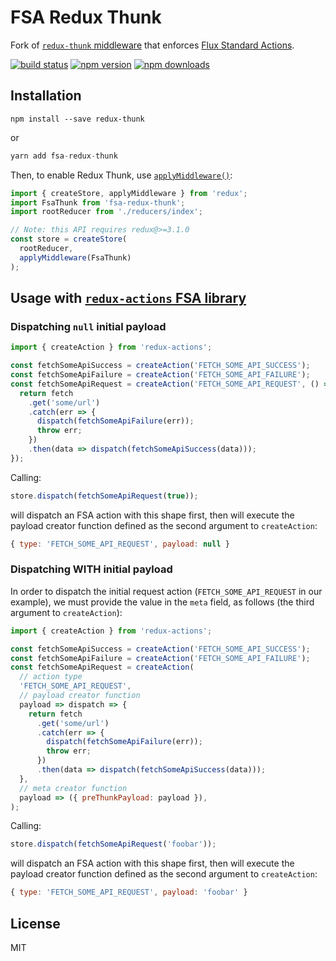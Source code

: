 FSA Redux Thunk
=============

Fork of [`redux-thunk` middleware](https://github.com/gaearon/redux-thunk) that enforces
[Flux Standard Actions](https://github.com/acdlite/flux-standard-action).

[![build status](https://img.shields.io/travis/andrewzey/fsa-redux-thunk/master.svg?style=flat-square)](https://travis-ci.org/andrewzey/fsa-redux-thunk)
[![npm version](https://img.shields.io/npm/v/fsa-redux-thunk.svg?style=flat-square)](https://www.npmjs.com/package/fsa-redux-thunk)
[![npm downloads](https://img.shields.io/npm/dm/fsa-redux-thunk.svg?style=flat-square)](https://www.npmjs.com/package/fsa-redux-thunk)

## Installation

```
npm install --save redux-thunk
```

or

```js
yarn add fsa-redux-thunk
```

Then, to enable Redux Thunk, use [`applyMiddleware()`](http://redux.js.org/docs/api/applyMiddleware.html):

```js
import { createStore, applyMiddleware } from 'redux';
import FsaThunk from 'fsa-redux-thunk';
import rootReducer from './reducers/index';

// Note: this API requires redux@>=3.1.0
const store = createStore(
  rootReducer,
  applyMiddleware(FsaThunk)
);
```

## Usage with [`redux-actions` FSA library](https://github.com/acdlite/redux-actions)

### Dispatching `null` initial payload
```js
import { createAction } from 'redux-actions';

const fetchSomeApiSuccess = createAction('FETCH_SOME_API_SUCCESS');
const fetchSomeApiFailure = createAction('FETCH_SOME_API_FAILURE');
const fetchSomeApiRequest = createAction('FETCH_SOME_API_REQUEST', () => dispatch => {
  return fetch
    .get('some/url')
    .catch(err => {
      dispatch(fetchSomeApiFailure(err));
      throw err;
    })
    .then(data => dispatch(fetchSomeApiSuccess(data)));
});
```

Calling:

```js
store.dispatch(fetchSomeApiRequest(true));
```

will dispatch an FSA action with this shape first, then will execute the
payload creator function defined as the second argument to `createAction`:

```js
{ type: 'FETCH_SOME_API_REQUEST', payload: null }
```

### Dispatching WITH initial payload
In order to dispatch the initial request action (`FETCH_SOME_API_REQUEST` in our example),
we must provide the value in the `meta` field, as follows (the third argument to
`createAction`):

```js
import { createAction } from 'redux-actions';

const fetchSomeApiSuccess = createAction('FETCH_SOME_API_SUCCESS');
const fetchSomeApiFailure = createAction('FETCH_SOME_API_FAILURE');
const fetchSomeApiRequest = createAction(
  // action type
  'FETCH_SOME_API_REQUEST',
  // payload creator function
  payload => dispatch => {
    return fetch
      .get('some/url')
      .catch(err => {
        dispatch(fetchSomeApiFailure(err));
        throw err;
      })
      .then(data => dispatch(fetchSomeApiSuccess(data)));
  },
  // meta creator function
  payload => ({ preThunkPayload: payload }),
);
```

Calling:

```js
store.dispatch(fetchSomeApiRequest('foobar'));
```

will dispatch an FSA action with this shape first, then will execute the
payload creator function defined as the second argument to `createAction`:

```js
{ type: 'FETCH_SOME_API_REQUEST', payload: 'foobar' }
```



## License

MIT
